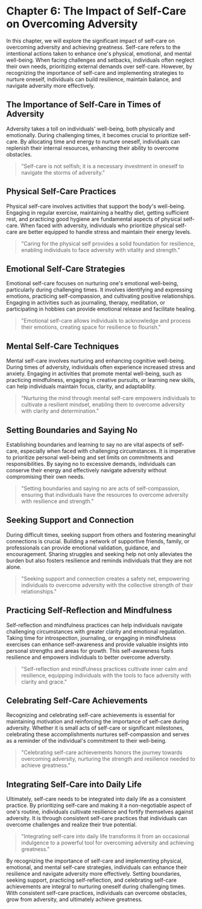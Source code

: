 Chapter 6: The Impact of Self-Care on Overcoming Adversity
==========================================================

In this chapter, we will explore the significant impact of self-care on overcoming adversity and achieving greatness. Self-care refers to the intentional actions taken to enhance one's physical, emotional, and mental well-being. When facing challenges and setbacks, individuals often neglect their own needs, prioritizing external demands over self-care. However, by recognizing the importance of self-care and implementing strategies to nurture oneself, individuals can build resilience, maintain balance, and navigate adversity more effectively.

**The Importance of Self-Care in Times of Adversity**
-----------------------------------------------------

Adversity takes a toll on individuals' well-being, both physically and emotionally. During challenging times, it becomes crucial to prioritize self-care. By allocating time and energy to nurture oneself, individuals can replenish their internal resources, enhancing their ability to overcome obstacles.
> "Self-care is not selfish; it is a necessary investment in oneself to navigate the storms of adversity."

**Physical Self-Care Practices**
--------------------------------

Physical self-care involves activities that support the body's well-being. Engaging in regular exercise, maintaining a healthy diet, getting sufficient rest, and practicing good hygiene are fundamental aspects of physical self-care. When faced with adversity, individuals who prioritize physical self-care are better equipped to handle stress and maintain their energy levels.
> "Caring for the physical self provides a solid foundation for resilience, enabling individuals to face adversity with vitality and strength."

**Emotional Self-Care Strategies**
----------------------------------

Emotional self-care focuses on nurturing one's emotional well-being, particularly during challenging times. It involves identifying and expressing emotions, practicing self-compassion, and cultivating positive relationships. Engaging in activities such as journaling, therapy, meditation, or participating in hobbies can provide emotional release and facilitate healing.
> "Emotional self-care allows individuals to acknowledge and process their emotions, creating space for resilience to flourish."

**Mental Self-Care Techniques**
-------------------------------

Mental self-care involves nurturing and enhancing cognitive well-being. During times of adversity, individuals often experience increased stress and anxiety. Engaging in activities that promote mental well-being, such as practicing mindfulness, engaging in creative pursuits, or learning new skills, can help individuals maintain focus, clarity, and adaptability.
> "Nurturing the mind through mental self-care empowers individuals to cultivate a resilient mindset, enabling them to overcome adversity with clarity and determination."

**Setting Boundaries and Saying No**
------------------------------------

Establishing boundaries and learning to say no are vital aspects of self-care, especially when faced with challenging circumstances. It is imperative to prioritize personal well-being and set limits on commitments and responsibilities. By saying no to excessive demands, individuals can conserve their energy and effectively navigate adversity without compromising their own needs.
> "Setting boundaries and saying no are acts of self-compassion, ensuring that individuals have the resources to overcome adversity with resilience and strength."

**Seeking Support and Connection**
----------------------------------

During difficult times, seeking support from others and fostering meaningful connections is crucial. Building a network of supportive friends, family, or professionals can provide emotional validation, guidance, and encouragement. Sharing struggles and seeking help not only alleviates the burden but also fosters resilience and reminds individuals that they are not alone.
> "Seeking support and connection creates a safety net, empowering individuals to overcome adversity with the collective strength of their relationships."

**Practicing Self-Reflection and Mindfulness**
----------------------------------------------

Self-reflection and mindfulness practices can help individuals navigate challenging circumstances with greater clarity and emotional regulation. Taking time for introspection, journaling, or engaging in mindfulness exercises can enhance self-awareness and provide valuable insights into personal strengths and areas for growth. This self-awareness fuels resilience and empowers individuals to better overcome adversity.
> "Self-reflection and mindfulness practices cultivate inner calm and resilience, equipping individuals with the tools to face adversity with clarity and grace."

**Celebrating Self-Care Achievements**
--------------------------------------

Recognizing and celebrating self-care achievements is essential for maintaining motivation and reinforcing the importance of self-care during adversity. Whether it is small acts of self-care or significant milestones, celebrating these accomplishments nurtures self-compassion and serves as a reminder of the individual's commitment to their well-being.
> "Celebrating self-care achievements honors the journey towards overcoming adversity, nurturing the strength and resilience needed to achieve greatness."

**Integrating Self-Care into Daily Life**
-----------------------------------------

Ultimately, self-care needs to be integrated into daily life as a consistent practice. By prioritizing self-care and making it a non-negotiable aspect of one's routine, individuals cultivate resilience and fortify themselves against adversity. It is through consistent self-care practices that individuals can overcome challenges and realize their true potential.
> "Integrating self-care into daily life transforms it from an occasional indulgence to a powerful tool for overcoming adversity and achieving greatness."

By recognizing the importance of self-care and implementing physical, emotional, and mental self-care strategies, individuals can enhance their resilience and navigate adversity more effectively. Setting boundaries, seeking support, practicing self-reflection, and celebrating self-care achievements are integral to nurturing oneself during challenging times. With consistent self-care practices, individuals can overcome obstacles, grow from adversity, and ultimately achieve greatness.
